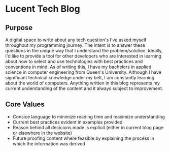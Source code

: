 # Lucent Tech Blog

## Purpose

A digital space to write about any tech question's I've asked myself throughout
my programming journey. The intent is to answer these questions in the unique
way that I understand the problem/solution. Ideally, I'd like to provide a tool
for other developers who are interested in learning about how to select and use
technologies with best practices and conventions in mind. As of writing this,
I have my bachelors in applied science in computer engineering from Queen's
University. Although I have significant technical knowledge under my belt, I
am constantly learning about the world of computers. Anything written in this
blog represents my current understanding of the content and it always subject
to improvement.

## Core Values

- Consice language to minimize reading time and maximize understanding
- Current best practices evident in examples provided
- Reason behind all decicions made is explicit (either in current blog page
  or elsewhere in the website)
- Future proofing content where feasible by explaining the process in which the
  information was derived
